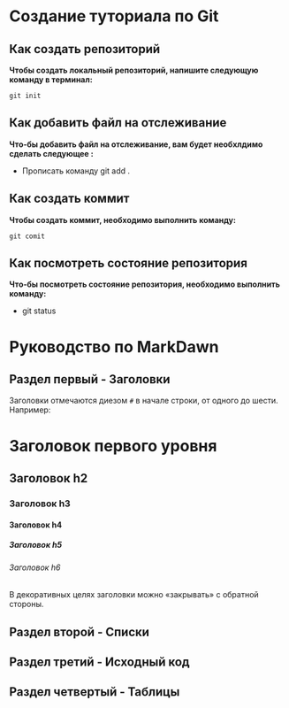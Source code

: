 # Создание туториала по Git

## Как создать репозиторий

**Чтобы создать локальный репозиторий, напишите следующую команду в терминал:**
```fix
git init
```

## Как добавить файл на отслеживание

**Что-бы добавить файл на отслеживание, вам будет необхлдимо сделать следующее :**

- Прописать команду git add . 

## Как создать коммит

**Чтобы создать коммит, необходимо выполнить команду:**
```fix
git comit
```
## Как посмотреть состояние репозитория

**Что-бы посмотреть состояние репозитория, необходимо выполнить команду:**
- git status

# Руководство по MarkDawn


## Раздел первый - Заголовки

Заголовки отмечаются диезом `#` в начале строки, от
одного до шести. Например:

# Заголовок первого уровня #
## Заголовок h2
### Заголовок h3
#### Заголовок h4
##### Заголовок h5
###### Заголовок h6

В декоративных целях заголовки можно «закрывать» с
обратной стороны.



## Раздел второй - Списки




## Раздел третий - Исходный код




## Раздел четвертый - Таблицы